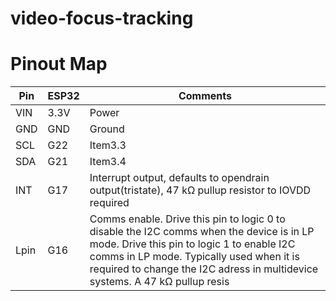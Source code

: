 # video-focus-tracking

# Pinout Map

| Pin                                                 | ESP32 | Comments                                       |
| --------------------------------------------------- | ----- | ---------------------------------------------- |
| VIN                                                 | 3.3V  | Power                                          |
| GND                                                 | GND   | Ground                                         |
| SCL                                                 | G22   | Item3.3                                        |
| SDA                                                 | G21   | Item3.4                                        |
| INT                                                 | G17   | Interrupt output, defaults to opendrain output(tristate), 47 kΩ pullup resistor to IOVDD required |
| Lpin                                                | G16   | Comms enable. Drive this pin to logic 0 to  disable the I2C comms when the device is in LP mode. Drive this pin to logic 1 to enable I2C comms in LP mode. Typically used when it is  required to change the I2C adress in multidevice systems. A 47 kΩ pullup resis      |    

 
